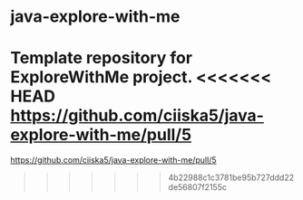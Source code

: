 # java-explore-with-me
Template repository for ExploreWithMe project.
<<<<<<< HEAD
https://github.com/ciiska5/java-explore-with-me/pull/5
=======
https://github.com/ciiska5/java-explore-with-me/pull/5
>>>>>>> 4b22988c1c3781be95b727ddd22de56807f2155c
